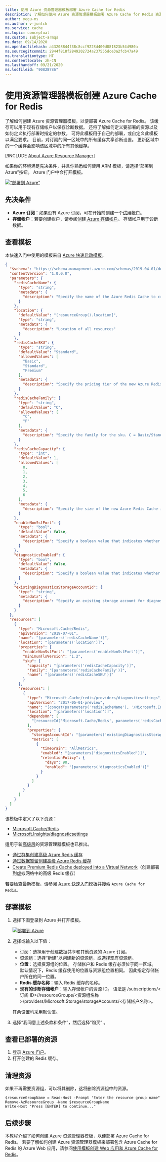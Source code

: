 ```yaml
---
title: 使用 Azure 资源管理器模板部署 Azure Cache for Redis
description: 了解如何使用 Azure 资源管理器模板部署 Azure Cache for Redis 资源。 为常见方案提供模板。
author: yegu-ms
ms.author: v-junlch
ms.service: cache
ms.topic: conceptual
ms.custom: subject-armqs
ms.date: 09/14/2020
ms.openlocfilehash: a43208844f38c8ccf9228d400d881823b54d980a
ms.sourcegitcommit: 2944f818f2849202724a237555dce3a2fcb47a49
ms.translationtype: HT
ms.contentlocale: zh-CN
ms.lasthandoff: 09/21/2020
ms.locfileid: "90828786"
---
```

# <a name="create-an-azure-cache-for-redis-using-a-resource-manager-template"></a>使用资源管理器模板创建 Azure Cache for Redis

了解如何创建 Azure 资源管理器模板，以便部署 Azure Cache for Redis。 该缓存可以用于现有存储帐户以保存诊断数据。 还将了解如何定义要部署的资源以及如何定义执行部署时指定的参数。 可将此模板用于自己的部署，或自定义此模板以满足要求。 目前，对订阅的同一区域中的所有缓存共享诊断设置。 更新区域中的一个缓存会影响该区域中的所有其他缓存。

[!INCLUDE [About Azure Resource Manager](../../includes/resource-manager-quickstart-introduction.md)]

如果你的环境满足先决条件，并且你熟悉如何使用 ARM 模板，请选择“部署到 Azure”按钮。 Azure 门户中会打开模板。

[![“部署到 Azure”](../media/template-deployments/deploy-to-azure.svg)](https://portal.azure.cn/#create/Microsoft.Template/uri/https%3A%2F%2Fraw.githubusercontent.com%2FAzure%2Fazure-quickstart-templates%2Fmaster%2F101-redis-cache%2Fazuredeploy.json)

## <a name="prerequisites"></a>先决条件

* **Azure 订阅**：如果没有 Azure 订阅，可在开始前创建一个[试用帐户](https://www.azure.cn/pricing/1rmb-trial/)。
* **存储帐户**：若要创建帐户，请参阅[创建 Azure 存储帐户](/storage/common/storage-account-create?tabs=azure-portal)。 存储帐户用于诊断数据。

## <a name="review-the-template"></a>查看模板

本快速入门中使用的模板来自 [Azure 快速启动模板](https://azure.microsoft.com/resources/templates/101-redis-cache/)。

```json
{
  "$schema": "https://schema.management.azure.com/schemas/2019-04-01/deploymentTemplate.json#",
  "contentVersion": "1.0.0.0",
  "parameters": {
    "redisCacheName": {
      "type": "string",
      "metadata": {
        "description": "Specify the name of the Azure Redis Cache to create."
      }
    },
    "location": {
      "defaultValue": "[resourceGroup().location]",
      "type": "string",
      "metadata": {
        "description": "Location of all resources"
      }
    },
    "redisCacheSKU": {
      "type": "string",
      "defaultValue": "Standard",
      "allowedValues": [
        "Basic",
        "Standard",
        "Premium"
      ],
      "metadata": {
        "description": "Specify the pricing tier of the new Azure Redis Cache."
      }
    },
    "redisCacheFamily": {
      "type": "string",
      "defaultValue": "C",
      "allowedValues": [
        "C",
        "P"
      ],
      "metadata": {
        "description": "Specify the family for the sku. C = Basic/Standard, P = Premium."
      }
    },
    "redisCacheCapacity": {
      "type": "int",
      "defaultValue": 1,
      "allowedValues": [
        0,
        1,
        2,
        3,
        4,
        5,
        6
      ],
      "metadata": {
        "description": "Specify the size of the new Azure Redis Cache instance. Valid values: for C (Basic/Standard) family (0, 1, 2, 3, 4, 5, 6), for P (Premium) family (1, 2, 3, 4)"
      }
    },
    "enableNonSslPort": {
      "type": "bool",
      "defaultValue": false,
      "metadata": {
        "description": "Specify a boolean value that indicates whether to allow access via non-SSL ports."
      }
    },
    "diagnosticsEnabled": {
      "type": "bool",
      "defaultValue": false,
      "metadata": {
        "description": "Specify a boolean value that indicates whether diagnostics should be saved to the specified storage account."
      }
    },
    "existingDiagnosticsStorageAccountId": {
      "type": "string",
      "metadata": {
        "description": "Sepcify an existing storage account for diagnostics."
      }
    }
  },
  "resources": [
    {
      "type": "Microsoft.Cache/Redis",
      "apiVersion": "2019-07-01",
      "name": "[parameters('redisCacheName')]",
      "location": "[parameters('location')]",
      "properties": {
        "enableNonSslPort": "[parameters('enableNonSslPort')]",
        "minimumTlsVersion": "1.2",
        "sku": {
          "capacity": "[parameters('redisCacheCapacity')]",
          "family": "[parameters('redisCacheFamily')]",
          "name": "[parameters('redisCacheSKU')]"
        }
      },
      "resources": [
        {
          "type": "Microsoft.Cache/redis/providers/diagnosticsettings",
          "apiVersion": "2017-05-01-preview",
          "name": "[concat(parameters('redisCacheName'), '/Microsoft.Insights/', parameters('redisCacheName'))]",
          "location": "[parameters('location')]",
          "dependsOn": [
            "[resourceId('Microsoft.Cache/Redis', parameters('redisCacheName'))]"
          ],
          "properties": {
            "storageAccountId": "[parameters('existingDiagnosticsStorageAccountId')]",
            "metrics": [
              {
                "timeGrain": "AllMetrics",
                "enabled": "[parameters('diagnosticsEnabled')]",
                "retentionPolicy": {
                  "days": 90,
                  "enabled": "[parameters('diagnosticsEnabled')]"
                }
              }
            ]
          }
        }
      ]
    }
  ]
}
```

该模板中定义了以下资源：

* [Microsoft.Cache/Redis](https://docs.microsoft.com/azure/templates/microsoft.cache/redis)
* [Microsoft.Insights/diagnosticsettings](https://docs.microsoft.com/azure/templates/microsoft.insights/diagnosticsettings)

适用于新[高级层](cache-overview.md#service-tiers)的资源管理器模板也已推出。

* [通过群集创建高级 Azure Redis 缓存](https://azure.microsoft.com/resources/templates/201-redis-premium-cluster-diagnostics/)
* [通过数据暂留创建高级 Azure Redis 缓存](https://azure.microsoft.com/resources/templates/201-redis-premium-persistence/)
* [Create Premium Redis Cache deployed into a Virtual Network](https://azure.microsoft.com/resources/templates/201-redis-premium-vnet/)（创建部署到虚拟网络中的高级 Redis 缓存）

若要检查最新模板，请参阅 [Azure 快速入门模板](https://azure.microsoft.com/documentation/templates/)并搜索 `Azure Cache for Redis`。

## <a name="deploy-the-template"></a>部署模板

1. 选择下图登录到 Azure 并打开模板。

    [![部署到 Azure](../media/template-deployments/deploy-to-azure.svg)](https://portal.azure.cn/#create/Microsoft.Template/uri/https%3A%2F%2Fraw.githubusercontent.com%2FAzure%2Fazure-quickstart-templates%2Fmaster%2F101-redis-cache%2Fazuredeploy.json)
1. 选择或输入以下值：

    * 订阅：选择用于创建数据共享和其他资源的 Azure 订阅。
    * 资源组：选择“新建”以创建新的资源组，或选择现有资源组。
    * **位置**：选择资源组的位置。 存储帐户和 Redis 缓存必须位于同一区域。 默认情况下，Redis 缓存使用的位置与资源组位置相同。 因此指定存储帐户所在的同一位置。
    * **Redis 缓存名称**：输入 Redis 缓存的名称。
    * **现有的诊断存储帐户**：输入存储帐户的资源 ID。 语法是 /subscriptions/&lt;订阅 ID>//resourceGroups/&lt;资源组名称>/providers/Microsoft.Storage/storageAccounts/&lt;存储帐户名称>。

    其余设置均采用默认值。
1. 选择“我同意上述条款和条件”，然后选择“购买” 。

## <a name="review-deployed-resources"></a>查看已部署的资源

1. 登录 [Azure 门户](https://portal.azure.cn)。
1. 打开创建的 Redis 缓存。

## <a name="clean-up-resources"></a>清理资源

如果不再需要资源组，可以将其删除，这将删除资源组中的资源。

```azurepowershell
$resourceGroupName = Read-Host -Prompt "Enter the resource group name"
Remove-AzResourceGroup -Name $resourceGroupName
Write-Host "Press [ENTER] to continue..."
```

## <a name="next-steps"></a>后续步骤

本教程介绍了如何创建 Azure 资源管理器模板，以便部署 Azure Cache for Redis。 若要了解如何创建 Azure 资源管理器模板来部署包含 Azure Cache for Redis 的 Azure Web 应用，请参阅[使用模板创建 Web 应用和 Azure Cache for Redis](./cache-web-app-arm-with-redis-cache-provision.md)。

